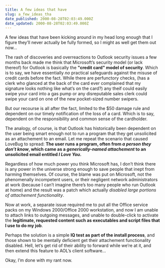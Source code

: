 ```yaml
---
title: A few ideas that have
slug: a_few_ideas_tha
date_published: 2000-08-28T02:03:49.000Z
date_updated: 2000-08-28T02:03:49.000Z
---
```


A few ideas that have been kicking around in my head long enough that I figure they’ll never actually be fully formed, so I might as well get them out now…

The rash of discoveries and overreactions to Outlook security issues a few months back made me think that Microsoft’s security model (or lack thereof) for Outlook is basically the **"credit card" model of security**. Which is to say, we have essentially *no* practical safeguards against the misuse of credit cards before the fact. While there are perfunctory checks, (has a clerk who glanced at the back of the card ever complained that my signature looks nothing like what’s on the card?) any theif could easily swipe your card into a gas pump or any disreputable sales clerk could swipe your card on one of the new pocket-sized number swipers.

But our recourse is all after the fact, limited to the $50 damage rule and dependent on our timely notification of the loss of a card. Which is to say, dependent on the responsibility and common sense of the cardholder.

The analogy, of course, is that Outlook has historically been dependent on the user being smart enough not to run a program that they get unsolicited as an attachement to an email. Let me repeat the scenario that caused LoveBug to spread: **The user runs a program, often from *a person they don’t know*, which came as a *generically-named attachement* to an unsolicited email entitled *I Love You*.**

Regardless of how much power you think Microsoft has, I don’t think there is any power in the universe strong enough to save people that inept from harming themselves. Of course, the blame was put on Microsoft, not the phenomenally incompetent users, or their negligent network administrators at work (because I can’t imagine there’s too many people who run Outlook at home) and the result was a patch which actually *disabled large portions of attachement functionality*.

Now at work, a separate issue required me to put all the Office service packs on my Windows 2000/Office 2000 workstation, and now I am unable to attach links to outgoing messages, and unable to double-click to activate the **legitimate, requested content such as executables and script files that I use to do my job**.

Perhaps the solution is a simple **IQ test as part of the install process**, and those shown to be mentally deficient get their attachement functionality disabled. Hell, let’s get rid of their ability to forward while we’re at it, and then extend this feature to AOL’s client software…

Okay, I’m done with my rant now.

